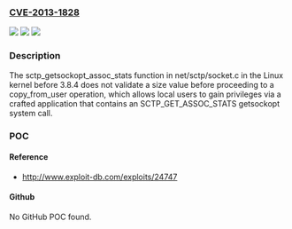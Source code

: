 ### [CVE-2013-1828](https://cve.mitre.org/cgi-bin/cvename.cgi?name=CVE-2013-1828)
![](https://img.shields.io/static/v1?label=Product&message=n%2Fa&color=blue)
![](https://img.shields.io/static/v1?label=Version&message=n%2Fa&color=blue)
![](https://img.shields.io/static/v1?label=Vulnerability&message=n%2Fa&color=brighgreen)

### Description

The sctp_getsockopt_assoc_stats function in net/sctp/socket.c in the Linux kernel before 3.8.4 does not validate a size value before proceeding to a copy_from_user operation, which allows local users to gain privileges via a crafted application that contains an SCTP_GET_ASSOC_STATS getsockopt system call.

### POC

#### Reference
- http://www.exploit-db.com/exploits/24747

#### Github
No GitHub POC found.

